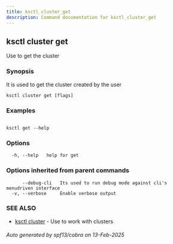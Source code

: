 ```yaml
---
title: ksctl_cluster_get
description: Command documentation for ksctl_cluster_get
---
```


## ksctl cluster get

Use to get the cluster

### Synopsis

It is used to get the cluster created by the user

```
ksctl cluster get [flags]
```

### Examples

```

ksctl get --help

```

### Options

```
  -h, --help   help for get
```

### Options inherited from parent commands

```
      --debug-cli   Its used to run debug mode against cli's menudriven interface
  -v, --verbose     Enable verbose output
```

### SEE ALSO

* [ksctl cluster](ksctl_cluster.md)	 - Use to work with clusters

###### Auto generated by spf13/cobra on 13-Feb-2025
